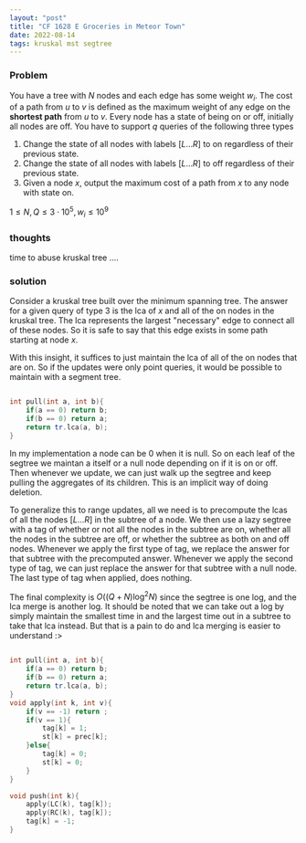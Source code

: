 ```yaml
---
layout: "post"
title: "CF 1628 E Groceries in Meteor Town"
date: 2022-08-14
tags: kruskal mst segtree
---
```



### Problem

You have a tree with $N$ nodes and each edge has some weight $w_i$. The cost of a path from $u$ to $v$ is defined as the maximum weight of any edge on the **shortest path** from $u$ to $v$. Every node has a state of being on or off, initially all nodes are off. You have to support $q$ queries of the following three types

1. Change the state of all nodes with labels $[L \dots R]$ to on regardless of their previous state.
2. Change the state of all nodes with labels $[L \dots R]$ to off regardless of their previous state.
3. Given a node $x$, output the maximum cost of a path from $x$ to any node with state on.


$1 \leq N, Q \leq 3 \cdot 10^5, w_i \leq 10^9$ 


### thoughts
time to abuse kruskal tree ....


### solution
Consider a kruskal tree built over the minimum spanning tree. The answer for a given query of type $3$ is the lca of $x$ and all of the on nodes in the kruskal tree. The lca represents the largest "necessary" edge to connect all of these nodes. So it is safe to say that this edge exists in some path starting at node $x$.

With this insight, it suffices to just maintain the lca of all of the on nodes that are on. So if the updates were only point queries, it would be possible to maintain with a segment tree. 

```cpp

int pull(int a, int b){
	if(a == 0) return b;
	if(b == 0) return a;
	return tr.lca(a, b);
}
```
In my implementation a node can be $0$ when it is null. So on each leaf of the segtree we maintan a itself or a null node depending on if it is on or off. Then whenever we update, we can just walk up the segtree and keep pulling the aggregates of its children. This is an implicit way of doing deletion.

To generalize this to range updates, all we need is to precompute the lcas of all the nodes $[L \dots R]$ in the subtree of a node. We then use a lazy segtree with a tag of whether or not all the nodes in the subtree are on, whether all the nodes in the subtree are off, or whether the subtree as both on and off nodes. Whenever we apply the first type of tag, we replace the answer for that subtree with the precomputed answer. Whenever we apply the second type of tag, we can just replace the answer for that subtree with a null node. The last type of tag when applied, does nothing. 

The final complexity is $O((Q + N) \log^2 N)$ since the segtree is one log, and the lca merge is another log. It should be noted that we can take out a log by simply maintain the smallest time in and the largest time out in a subtree to take that lca instead. But that is a pain to do and lca merging is easier to understand :>


```cpp

int pull(int a, int b){
	if(a == 0) return b;
	if(b == 0) return a;
	return tr.lca(a, b);
}
void apply(int k, int v){
	if(v == -1) return ;
	if(v == 1){
		tag[k] = 1;
		st[k] = prec[k];
	}else{
		tag[k] = 0;
		st[k] = 0;
	}
}

void push(int k){
	apply(LC(k), tag[k]);
	apply(RC(k), tag[k]);
	tag[k] = -1;
}
```
```

